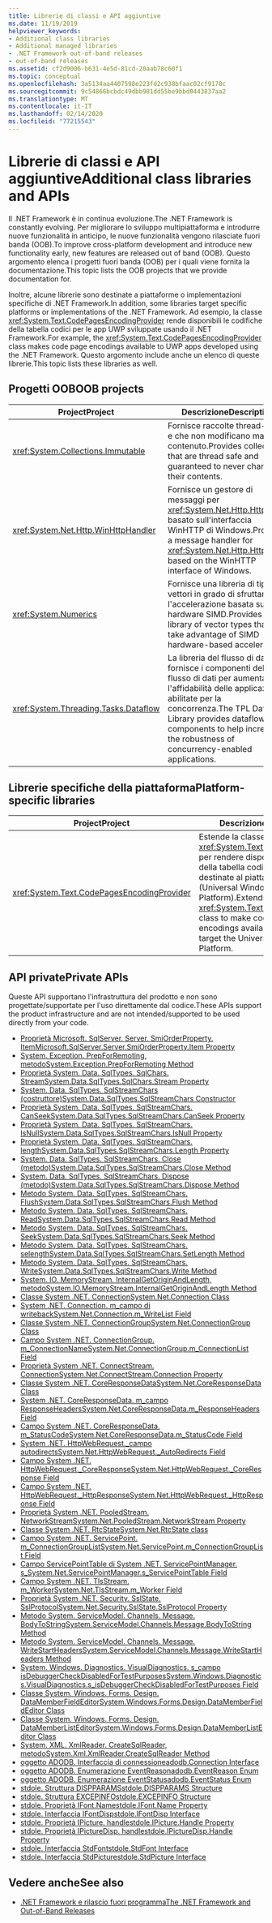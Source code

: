 ```yaml
---
title: Librerie di classi e API aggiuntive
ms.date: 11/19/2019
helpviewer_keywords:
- Additional class libraries
- Additional managed libraries
- .NET Framework out-of-band releases
- out-of-band releases
ms.assetid: cf2d9006-b631-4e5d-81cd-20aab78c60f1
ms.topic: conceptual
ms.openlocfilehash: 3a5134aa4407598e223fd2c938bfaac02cf9178c
ms.sourcegitcommit: 9c54866bcbdc49dbb981dd55be9bbd0443837aa2
ms.translationtype: MT
ms.contentlocale: it-IT
ms.lasthandoff: 02/14/2020
ms.locfileid: "77215543"
---
```

# <a name="additional-class-libraries-and-apis"></a><span data-ttu-id="46fae-102">Librerie di classi e API aggiuntive</span><span class="sxs-lookup"><span data-stu-id="46fae-102">Additional class libraries and APIs</span></span>

<span data-ttu-id="46fae-103">Il .NET Framework è in continua evoluzione.</span><span class="sxs-lookup"><span data-stu-id="46fae-103">The .NET Framework is constantly evolving.</span></span> <span data-ttu-id="46fae-104">Per migliorare lo sviluppo multipiattaforma e introdurre nuove funzionalità in anticipo, le nuove funzionalità vengono rilasciate fuori banda (OOB).</span><span class="sxs-lookup"><span data-stu-id="46fae-104">To improve cross-platform development and introduce new functionality early, new features are released out of band (OOB).</span></span> <span data-ttu-id="46fae-105">Questo argomento elenca i progetti fuori banda (OOB) per i quali viene fornita la documentazione.</span><span class="sxs-lookup"><span data-stu-id="46fae-105">This topic lists the OOB projects that we provide documentation for.</span></span>  
  
<span data-ttu-id="46fae-106">Inoltre, alcune librerie sono destinate a piattaforme o implementazioni specifiche di .NET Framework.</span><span class="sxs-lookup"><span data-stu-id="46fae-106">In addition, some libraries target specific platforms or implementations of the .NET Framework.</span></span> <span data-ttu-id="46fae-107">Ad esempio, la classe <xref:System.Text.CodePagesEncodingProvider> rende disponibili le codifiche della tabella codici per le app UWP sviluppate usando il .NET Framework.</span><span class="sxs-lookup"><span data-stu-id="46fae-107">For example, the <xref:System.Text.CodePagesEncodingProvider> class makes code page encodings available to UWP apps developed using the .NET Framework.</span></span> <span data-ttu-id="46fae-108">Questo argomento include anche un elenco di queste librerie.</span><span class="sxs-lookup"><span data-stu-id="46fae-108">This topic lists these libraries as well.</span></span>  
  
## <a name="oob-projects"></a><span data-ttu-id="46fae-109">Progetti OOB</span><span class="sxs-lookup"><span data-stu-id="46fae-109">OOB projects</span></span>
  
| <span data-ttu-id="46fae-110">Project</span><span class="sxs-lookup"><span data-stu-id="46fae-110">Project</span></span> | <span data-ttu-id="46fae-111">Descrizione</span><span class="sxs-lookup"><span data-stu-id="46fae-111">Description</span></span> |  
| ------- | ----------- |  
| <xref:System.Collections.Immutable> | <span data-ttu-id="46fae-112">Fornisce raccolte thread-safe e che non modificano mai il contenuto.</span><span class="sxs-lookup"><span data-stu-id="46fae-112">Provides collections that are thread safe and guaranteed to never change their contents.</span></span> |
| <xref:System.Net.Http.WinHttpHandler> | <span data-ttu-id="46fae-113">Fornisce un gestore di messaggi per <xref:System.Net.Http.HttpClient> basato sull'interfaccia WinHTTP di Windows.</span><span class="sxs-lookup"><span data-stu-id="46fae-113">Provides a message handler for <xref:System.Net.Http.HttpClient> based on the WinHTTP interface of Windows.</span></span> |
| <xref:System.Numerics> | <span data-ttu-id="46fae-114">Fornisce una libreria di tipi di vettori in grado di sfruttare l'accelerazione basata su hardware SIMD.</span><span class="sxs-lookup"><span data-stu-id="46fae-114">Provides a library of vector types that can take advantage of SIMD hardware-based acceleration.</span></span>| 
| <xref:System.Threading.Tasks.Dataflow> | <span data-ttu-id="46fae-115">La libreria del flusso di dati TPL fornisce i componenti del flusso di dati per aumentare l'affidabilità delle applicazioni abilitate per la concorrenza.</span><span class="sxs-lookup"><span data-stu-id="46fae-115">The TPL Dataflow Library provides dataflow components to help increase the robustness of concurrency-enabled applications.</span></span> |  

## <a name="platform-specific-libraries"></a><span data-ttu-id="46fae-116">Librerie specifiche della piattaforma</span><span class="sxs-lookup"><span data-stu-id="46fae-116">Platform-specific libraries</span></span>
  
| <span data-ttu-id="46fae-117">Project</span><span class="sxs-lookup"><span data-stu-id="46fae-117">Project</span></span> | <span data-ttu-id="46fae-118">Descrizione</span><span class="sxs-lookup"><span data-stu-id="46fae-118">Description</span></span> |  
| ------- | ----------- |  
| <xref:System.Text.CodePagesEncodingProvider> | <span data-ttu-id="46fae-119">Estende la classe <xref:System.Text.EncodingProvider> per rendere disponibili le codifiche della tabella codici alle app destinate al piattaforma UWP (Universal Windows Platform).</span><span class="sxs-lookup"><span data-stu-id="46fae-119">Extends the <xref:System.Text.EncodingProvider> class to make code page encodings available to apps that target the Universal Windows Platform.</span></span> |  
  
## <a name="private-apis"></a><span data-ttu-id="46fae-120">API private</span><span class="sxs-lookup"><span data-stu-id="46fae-120">Private APIs</span></span>  

<span data-ttu-id="46fae-121">Queste API supportano l'infrastruttura del prodotto e non sono progettate/supportate per l'uso direttamente dal codice.</span><span class="sxs-lookup"><span data-stu-id="46fae-121">These APIs support the product infrastructure and are not intended/supported to be used directly from your code.</span></span>  
  
* [<span data-ttu-id="46fae-122">Proprietà Microsoft. SqlServer. Server. SmiOrderProperty. Item</span><span class="sxs-lookup"><span data-stu-id="46fae-122">Microsoft.SqlServer.Server.SmiOrderProperty.Item Property</span></span>](microsoft.sqlserver.server.smiorderproperty.item.md)
* [<span data-ttu-id="46fae-123">System. Exception. PrepForRemoting, metodo</span><span class="sxs-lookup"><span data-stu-id="46fae-123">System.Exception.PrepForRemoting Method</span></span>](system.exception.prepforremoting.md)
* [<span data-ttu-id="46fae-124">Proprietà System. Data. SqlTypes. SqlChars. Stream</span><span class="sxs-lookup"><span data-stu-id="46fae-124">System.Data.SqlTypes.SqlChars.Stream Property</span></span>](system.data.sqltypes.sqlchars.stream.md)
* [<span data-ttu-id="46fae-125">System. Data. SqlTypes. SqlStreamChars (costruttore)</span><span class="sxs-lookup"><span data-stu-id="46fae-125">System.Data.SqlTypes.SqlStreamChars Constructor</span></span>](system.data.sqltypes.sqlstreamchars.-ctor.md)
* [<span data-ttu-id="46fae-126">Proprietà System. Data. SqlTypes. SqlStreamChars. CanSeek</span><span class="sxs-lookup"><span data-stu-id="46fae-126">System.Data.SqlTypes.SqlStreamChars.CanSeek Property</span></span>](system.data.sqltypes.sqlstreamchars.canseek.md)
* [<span data-ttu-id="46fae-127">Proprietà System. Data. SqlTypes. SqlStreamChars. IsNull</span><span class="sxs-lookup"><span data-stu-id="46fae-127">System.Data.SqlTypes.SqlStreamChars.IsNull Property</span></span>](system.data.sqltypes.sqlstreamchars.isnull.md)
* [<span data-ttu-id="46fae-128">Proprietà System. Data. SqlTypes. SqlStreamChars. length</span><span class="sxs-lookup"><span data-stu-id="46fae-128">System.Data.SqlTypes.SqlStreamChars.Length Property</span></span>](system.data.sqltypes.sqlstreamchars.length.md)
* [<span data-ttu-id="46fae-129">System. Data. SqlTypes. SqlStreamChars. Close (metodo)</span><span class="sxs-lookup"><span data-stu-id="46fae-129">System.Data.SqlTypes.SqlStreamChars.Close Method</span></span>](system.data.sqltypes.sqlstreamchars.close.md)
* [<span data-ttu-id="46fae-130">System. Data. SqlTypes. SqlStreamChars. Dispose (metodo)</span><span class="sxs-lookup"><span data-stu-id="46fae-130">System.Data.SqlTypes.SqlStreamChars.Dispose Method</span></span>](system.data.sqltypes.sqlstreamchars.dispose.md)
* [<span data-ttu-id="46fae-131">Metodo System. Data. SqlTypes. SqlStreamChars. Flush</span><span class="sxs-lookup"><span data-stu-id="46fae-131">System.Data.SqlTypes.SqlStreamChars.Flush Method</span></span>](system.data.sqltypes.sqlstreamchars.flush.md)
* [<span data-ttu-id="46fae-132">Metodo System. Data. SqlTypes. SqlStreamChars. Read</span><span class="sxs-lookup"><span data-stu-id="46fae-132">System.Data.SqlTypes.SqlStreamChars.Read Method</span></span>](system.data.sqltypes.sqlstreamchars.read.md)
* [<span data-ttu-id="46fae-133">Metodo System. Data. SqlTypes. SqlStreamChars. Seek</span><span class="sxs-lookup"><span data-stu-id="46fae-133">System.Data.SqlTypes.SqlStreamChars.Seek Method</span></span>](system.data.sqltypes.sqlstreamchars.seek.md)
* [<span data-ttu-id="46fae-134">Metodo System. Data. SqlTypes. SqlStreamChars. selength</span><span class="sxs-lookup"><span data-stu-id="46fae-134">System.Data.SqlTypes.SqlStreamChars.SetLength Method</span></span>](system.data.sqltypes.sqlstreamchars.setlength.md)
* [<span data-ttu-id="46fae-135">Metodo System. Data. SqlTypes. SqlStreamChars. Write</span><span class="sxs-lookup"><span data-stu-id="46fae-135">System.Data.SqlTypes.SqlStreamChars.Write Method</span></span>](system.data.sqltypes.sqlstreamchars.write.md)
* [<span data-ttu-id="46fae-136">System. IO. MemoryStream. InternalGetOriginAndLength, metodo</span><span class="sxs-lookup"><span data-stu-id="46fae-136">System.IO.MemoryStream.InternalGetOriginAndLength Method</span></span>](system.io.memorystream.internalgetoriginandlength.md)
* [<span data-ttu-id="46fae-137">Classe System .NET. Connection</span><span class="sxs-lookup"><span data-stu-id="46fae-137">System.Net.Connection Class</span></span>](connection.md)
* [<span data-ttu-id="46fae-138">System .NET. Connection. m\_campo di writeback</span><span class="sxs-lookup"><span data-stu-id="46fae-138">System.Net.Connection.m\_WriteList Field</span></span>](m_writelist.md)
* [<span data-ttu-id="46fae-139">Classe System .NET. ConnectionGroup</span><span class="sxs-lookup"><span data-stu-id="46fae-139">System.Net.ConnectionGroup Class</span></span>](connectiongroup.md)
* [<span data-ttu-id="46fae-140">Campo System .NET. ConnectionGroup. m\_ConnectionName</span><span class="sxs-lookup"><span data-stu-id="46fae-140">System.Net.ConnectionGroup.m\_ConnectionList Field</span></span>](m_connectionlist.md)
* [<span data-ttu-id="46fae-141">Proprietà System .NET. ConnectStream. Connection</span><span class="sxs-lookup"><span data-stu-id="46fae-141">System.Net.ConnectStream.Connection Property</span></span>](system.net.connectstream.connection.md)
* [<span data-ttu-id="46fae-142">Classe System .NET. CoreResponseData</span><span class="sxs-lookup"><span data-stu-id="46fae-142">System.Net.CoreResponseData Class</span></span>](coreresponsedata.md)
* [<span data-ttu-id="46fae-143">System .NET. CoreResponseData. m\_campo ResponseHeaders</span><span class="sxs-lookup"><span data-stu-id="46fae-143">System.Net.CoreResponseData.m\_ResponseHeaders Field</span></span>](coreresponsedata_m_responseheaders.md)
* [<span data-ttu-id="46fae-144">Campo System .NET. CoreResponseData. m\_StatusCode</span><span class="sxs-lookup"><span data-stu-id="46fae-144">System.Net.CoreResponseData.m\_StatusCode Field</span></span>](coreresponsedata_m_statuscode.md)
* [<span data-ttu-id="46fae-145">System .NET. HttpWebRequest.\_campo autodirects</span><span class="sxs-lookup"><span data-stu-id="46fae-145">System.Net.HttpWebRequest.\_AutoRedirects Field</span></span>](_autoredirects.md)
* [<span data-ttu-id="46fae-146">Campo System .NET. HttpWebRequest.\_CoreResponse</span><span class="sxs-lookup"><span data-stu-id="46fae-146">System.Net.HttpWebRequest.\_CoreResponse Field</span></span>](httpwebrequest__coreresponse.md)
* [<span data-ttu-id="46fae-147">Campo System .NET. HttpWebRequest.\_HttpResponse</span><span class="sxs-lookup"><span data-stu-id="46fae-147">System.Net.HttpWebRequest.\_HttpResponse Field</span></span>](_httpresponse.md)
* [<span data-ttu-id="46fae-148">Proprietà System .NET. PooledStream. NetworkStream</span><span class="sxs-lookup"><span data-stu-id="46fae-148">System.Net.PooledStream.NetworkStream Property</span></span>](system.net.pooledstream.networkstream.md)
* [<span data-ttu-id="46fae-149">Classe System .NET. RtcState</span><span class="sxs-lookup"><span data-stu-id="46fae-149">System.Net.RtcState class</span></span>](system.net.rtcstate.md)
* [<span data-ttu-id="46fae-150">Campo System .NET. ServicePoint. m\_ConnectionGroupList</span><span class="sxs-lookup"><span data-stu-id="46fae-150">System.Net.ServicePoint.m\_ConnectionGroupList Field</span></span>](m_connectiongrouplist.md)
* [<span data-ttu-id="46fae-151">Campo ServicePointTable di System .NET. ServicePointManager. s\_</span><span class="sxs-lookup"><span data-stu-id="46fae-151">System.Net.ServicePointManager.s\_ServicePointTable Field</span></span>](s_servicepointtable.md)
* [<span data-ttu-id="46fae-152">Campo System .NET. TlsStream. m_Worker</span><span class="sxs-lookup"><span data-stu-id="46fae-152">System.Net.TlsStream.m_Worker Field</span></span>](system.net.tlsstream.m_worker.md)
* [<span data-ttu-id="46fae-153">Proprietà System .NET. Security. SslState. SslProtocol</span><span class="sxs-lookup"><span data-stu-id="46fae-153">System.Net.Security.SslState.SslProtocol Property</span></span>](system.net.security.sslstate.sslprotocol.md)
* [<span data-ttu-id="46fae-154">Metodo System. ServiceModel. Channels. Message. BodyToString</span><span class="sxs-lookup"><span data-stu-id="46fae-154">System.ServiceModel.Channels.Message.BodyToString Method</span></span>](system.servicemodel.channels.message.bodytostring.md)
* [<span data-ttu-id="46fae-155">Metodo System. ServiceModel. Channels. Message. WriteStartHeaders</span><span class="sxs-lookup"><span data-stu-id="46fae-155">System.ServiceModel.Channels.Message.WriteStartHeaders Method</span></span>](system.servicemodel.channels.message.writestartheaders.md)
* [<span data-ttu-id="46fae-156">System. Windows. Diagnostics. VisualDiagnostics. s\_campo isDebuggerCheckDisabledForTestPurposes</span><span class="sxs-lookup"><span data-stu-id="46fae-156">System.Windows.Diagnostics.VisualDiagnostics.s\_isDebuggerCheckDisabledForTestPurposes Field</span></span>](s-isdebuggercheckdisabledfortestpurposes-field.md)
* [<span data-ttu-id="46fae-157">Classe System. Windows. Forms. Design. DataMemberFieldEditor</span><span class="sxs-lookup"><span data-stu-id="46fae-157">System.Windows.Forms.Design.DataMemberFieldEditor Class</span></span>](datamemberfieldeditor-class.md)
* [<span data-ttu-id="46fae-158">Classe System. Windows. Forms. Design. DataMemberListEditor</span><span class="sxs-lookup"><span data-stu-id="46fae-158">System.Windows.Forms.Design.DataMemberListEditor Class</span></span>](datamemberlisteditor-class.md)
* [<span data-ttu-id="46fae-159">System. XML. XmlReader. CreateSqlReader, metodo</span><span class="sxs-lookup"><span data-stu-id="46fae-159">System.Xml.XmlReader.CreateSqlReader Method</span></span>](system.xml.xmlreader.createsqlreader.md)
* [<span data-ttu-id="46fae-160">oggetto ADODB. Interfaccia di connessione</span><span class="sxs-lookup"><span data-stu-id="46fae-160">adodb.Connection Interface</span></span>](adodb.connection.md)
* [<span data-ttu-id="46fae-161">oggetto ADODB. Enumerazione EventReason</span><span class="sxs-lookup"><span data-stu-id="46fae-161">adodb.EventReason Enum</span></span>](adodb.eventreasonenum.md)
* [<span data-ttu-id="46fae-162">oggetto ADODB. Enumerazione EventStatus</span><span class="sxs-lookup"><span data-stu-id="46fae-162">adodb.EventStatus Enum</span></span>](adodb.eventstatusenum.md)
* [<span data-ttu-id="46fae-163">stdole. Struttura DISPPARAMS</span><span class="sxs-lookup"><span data-stu-id="46fae-163">stdole.DISPPARAMS Structure</span></span>](stdole.dispparams.md)
* [<span data-ttu-id="46fae-164">stdole. Struttura EXCEPINFO</span><span class="sxs-lookup"><span data-stu-id="46fae-164">stdole.EXCEPINFO Structure</span></span>](stdole.excepinfo.md)
* [<span data-ttu-id="46fae-165">stdole. Proprietà IFont.Name</span><span class="sxs-lookup"><span data-stu-id="46fae-165">stdole.IFont.Name Property</span></span>](stdole.ifont.name.md)
* [<span data-ttu-id="46fae-166">stdole. Interfaccia IFontDisp</span><span class="sxs-lookup"><span data-stu-id="46fae-166">stdole.IFontDisp Interface</span></span>](stdole.ifontdisp.md)
* [<span data-ttu-id="46fae-167">stdole. Proprietà IPicture. handle</span><span class="sxs-lookup"><span data-stu-id="46fae-167">stdole.IPicture.Handle Property</span></span>](stdole.ipicture.handle.md)
* [<span data-ttu-id="46fae-168">stdole. Proprietà IPictureDisp. handle</span><span class="sxs-lookup"><span data-stu-id="46fae-168">stdole.IPictureDisp.Handle Property</span></span>](stdole.ipicturedisp.handle.md)
* [<span data-ttu-id="46fae-169">stdole. Interfaccia StdFont</span><span class="sxs-lookup"><span data-stu-id="46fae-169">stdole.StdFont Interface</span></span>](stdole.stdfont.md)
* [<span data-ttu-id="46fae-170">stdole. Interfaccia StdPicture</span><span class="sxs-lookup"><span data-stu-id="46fae-170">stdole.StdPicture Interface</span></span>](stdole.stdpicture.md)
  
## <a name="see-also"></a><span data-ttu-id="46fae-171">Vedere anche</span><span class="sxs-lookup"><span data-stu-id="46fae-171">See also</span></span>

* [<span data-ttu-id="46fae-172">.NET Framework e rilascio fuori programma</span><span class="sxs-lookup"><span data-stu-id="46fae-172">The .NET Framework and Out-of-Band Releases</span></span>](../get-started/the-net-framework-and-out-of-band-releases.md)
